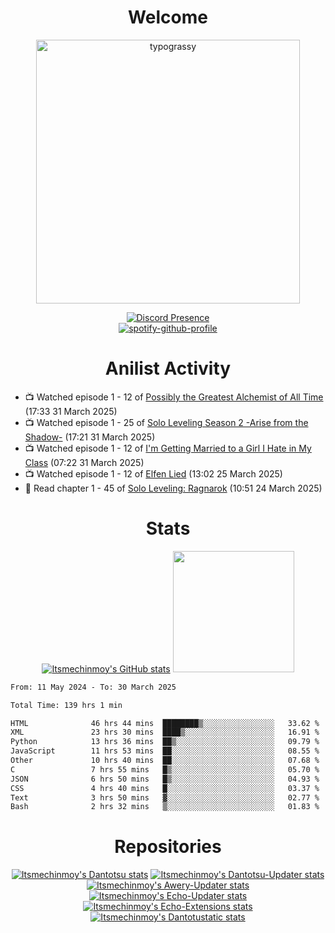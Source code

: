 <div align="center">

# Welcome
<a href="https://github.com/kawarimidoll/typograssy">
    <img alt="typograssy" src="https://typograssy.deno.dev/api?text=%E3%82%88%E3%81%86%E3%81%93%E3%81%9D%E3%81%BF%E3%81%AA%E3%81%95%E3%82%93%20-%20Itsmechinmoy--&&l0=none&l1=82d9d0&l2=027353&l3=038c4c&l4=01402e&bg=none&frame=none&speed=100&comment=" width="421.99">
</a>

[![Discord Presence](https://lanyard.cnrad.dev/api/523539866311720963?theme=dark&bg=Oe1116&animated=false&hideDiscrim=true&borderRadius=30px&hideActivity=whenNotUsed)](https://discord.com/users/523539866311720963)<br>
[![spotify-github-profile](https://spotify-github-profile.kittinanx.com/api/view?uid=31zczwoe3obxakjgkio7anubhkaq&cover_image=true&theme=novatorem&show_offline=true&background_color=121212&interchange=false&bar_color=53b14f&bar_color=ffffff&bar_color_cover=false)](https://spotify-github-profile.vercel.app/api/view?uid=31zczwoe3obxakjgkio7anubhkaq&redirect=true)
</div>

<div align="center">

# Anilist Activity
</div>
<!-- ANILIST_ACTIVITY:start -->

-   📺 Watched episode 1 - 12 of [Possibly the Greatest Alchemist of All Time](https://anilist.co/anime/177506) (17:33 31 March 2025)
-   📺 Watched episode 1 - 25 of [Solo Leveling Season 2 -Arise from the Shadow-](https://anilist.co/anime/176496) (17:21 31 March 2025)
-   📺 Watched episode 1 - 12 of [I'm Getting Married to a Girl I Hate in My Class](https://anilist.co/anime/178462) (07:22 31 March 2025)
-   📺 Watched episode 1 - 12 of [Elfen Lied](https://anilist.co/anime/226) (13:02 25 March 2025)
-   📖 Read chapter 1 - 45 of [Solo Leveling: Ragnarok](https://anilist.co/manga/179445) (10:51 24 March 2025)

<!-- ANILIST_ACTIVITY:end -->
<div align="center">
    
# Stats
[![Itsmechinmoy's GitHub stats](https://github-readme-stats.vercel.app/api?username=itsmechinmoy&show_icons=true&theme=algolia)](https://github.com/anuraghazra/github-readme-stats)
<img src="https://github-readme-stackoverflow.vercel.app/?userID=25004176&theme=dark" height="194"/>
</div>
<!--START_SECTION:waka-->

```txt
From: 11 May 2024 - To: 30 March 2025

Total Time: 139 hrs 1 min

HTML              46 hrs 44 mins  ████████▒░░░░░░░░░░░░░░░░   33.62 %
XML               23 hrs 30 mins  ████▒░░░░░░░░░░░░░░░░░░░░   16.91 %
Python            13 hrs 36 mins  ██▒░░░░░░░░░░░░░░░░░░░░░░   09.79 %
JavaScript        11 hrs 53 mins  ██░░░░░░░░░░░░░░░░░░░░░░░   08.55 %
Other             10 hrs 40 mins  ██░░░░░░░░░░░░░░░░░░░░░░░   07.68 %
C                 7 hrs 55 mins   █▒░░░░░░░░░░░░░░░░░░░░░░░   05.70 %
JSON              6 hrs 50 mins   █▒░░░░░░░░░░░░░░░░░░░░░░░   04.93 %
CSS               4 hrs 40 mins   █░░░░░░░░░░░░░░░░░░░░░░░░   03.37 %
Text              3 hrs 50 mins   ▓░░░░░░░░░░░░░░░░░░░░░░░░   02.77 %
Bash              2 hrs 32 mins   ▒░░░░░░░░░░░░░░░░░░░░░░░░   01.83 %
```

<!--END_SECTION:waka-->
<div align="center">

# Repositories
[![Itsmechinmoy's Dantotsu stats](https://github-readme-stats.vercel.app/api/pin/?username=itsmechinmoy&repo=dantotsu&show_icons=true&theme=algolia&description_lines_count=1)](https://github.com/itsmechinmoy/dantotsu)
[![Itsmechinmoy's Dantotsu-Updater stats](https://github-readme-stats.vercel.app/api/pin/?username=itsmechinmoy&repo=dantotsu-updater&show_icons=true&theme=algolia&description_lines_count=1)](https://github.com/itsmechinmoy/dantotsu-updater)
[![Itsmechinmoy's Awery-Updater stats](https://github-readme-stats.vercel.app/api/pin/?username=itsmechinmoy&repo=awery-updater&show_icons=true&theme=algolia&description_lines_count=1)](https://github.com/itsmechinmoy/awery-updater)
[![Itsmechinmoy's Echo-Updater stats](https://github-readme-stats.vercel.app/api/pin/?username=itsmechinmoy&repo=echo-updater&show_icons=true&theme=algolia&description_lines_count=1)](https://github.com/itsmechinmoy/echo-updater)
[![Itsmechinmoy's Echo-Extensions stats](https://github-readme-stats.vercel.app/api/pin/?username=itsmechinmoy&repo=echo-extensions&show_icons=true&theme=algolia&description_lines_count=1)](https://github.com/itsmechinmoy/echo-extensions)
[![Itsmechinmoy's Dantotustatic stats](https://github-readme-stats.vercel.app/api/pin/?username=itsmechinmoy&repo=dantotustatic&show_icons=true&theme=algolia&description_lines_count=1)](https://github.com/itsmechinmoy/dantotustatic)
</div>
